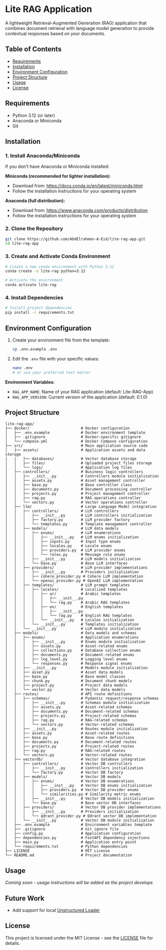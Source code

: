 # Lite RAG Application

A lightweight Retrieval-Augmented Generation (RAG) application that combines document retrieval with language model generation to provide contextual responses based on your documents.

## Table of Contents

- [Requirements](#requirements)
- [Installation](#installation)
- [Environment Configuration](#environment-configuration)
- [Project Structure](#project-structure)
- [Usage](#usage)
- [License](#license)

## Requirements

- Python 3.12 (or later)
- Anaconda or Miniconda
- Git

## Installation

### 1. Install Anaconda/Miniconda

If you don't have Anaconda or Miniconda installed:

**Miniconda (recommended for lighter installation):**
- Download from: https://docs.conda.io/en/latest/miniconda.html
- Follow the installation instructions for your operating system

**Anaconda (full distribution):**
- Download from: https://www.anaconda.com/products/distribution
- Follow the installation instructions for your operating system

### 2. Clone the Repository

```bash
git clone https://github.com/AbdElrahman-A-Eid/lite-rag-app.git
cd lite-rag-app
```

### 3. Create and Activate Conda Environment

```bash
# Create a new conda environment with Python 3.12
conda create -n lite-rag python=3.12

# Activate the environment
conda activate lite-rag
```

### 4. Install Dependencies

```bash
# Install project dependencies
pip install -r requirements.txt
```

## Environment Configuration

1. Create your environment file from the template:
   ```bash
   cp .env.example .env
   ```

2. Edit the `.env` file with your specific values:
   ```bash
   nano .env
   # or use your preferred text editor
   ```

**Environment Variables:**
- `RAG_APP_NAME`: Name of your RAG application (default: Lite-RAG-App)
- `RAG_APP_VERSION`: Current version of the application (default: 0.1.0)

## Project Structure

```
lite-rag-app/
├── docker/                       # Docker configuration
│   ├── .env.example              # Docker environment template
│   ├── .gitignore                # Docker-specific gitignore
│   └── compose.yml               # Docker Compose configuration
├── src/                          # Main application source code
│   ├── assets/                   # Application assets and data storage
│   │   ├── databases/            # Vector database storage
│   │   ├── files/                # Uploaded project files storage
│   │   └── logs/                 # Application log files
│   ├── controllers/              # Business logic controllers
│   │   ├── __init__.py           # Controllers module initialization
│   │   ├── assets.py             # Asset management controller
│   │   ├── base.py               # Base controller class
│   │   ├── documents.py          # Document processing controller
│   │   ├── projects.py           # Project management controller
│   │   ├── rag.py                # RAG operations controller
│   │   └── vectors.py            # Vector operations controller
│   ├── llm/                      # Large Language Model integration
│   │   ├── controllers/          # LLM controllers
│   │   │   ├── __init__.py       # LLM controllers initialization
│   │   │   ├── factory.py        # LLM provider factory
│   │   │   └── templates.py      # Template management controller
│   │   ├── models/               # LLM data models
│   │   │   ├── enums/            # LLM enumerations
│   │   │   │   ├── __init__.py   # LLM enums initialization
│   │   │   │   ├── inputs.py     # Input type enums
│   │   │   │   ├── locales.py    # Locale enums
│   │   │   │   ├── providers.py  # LLM provider enums
│   │   │   │   └── roles.py      # Message role enums
│   │   │   ├── __init__.py       # LLM models initialization
│   │   │   └── base.py           # Base LLM interfaces
│   │   ├── providers/            # LLM provider implementations
│   │   │   ├── __init__.py       # Providers initialization
│   │   │   ├── cohere_provider.py # Cohere LLM implementation
│   │   │   └── openai_provider.py # OpenAI LLM implementation
│   │   ├── templates/            # LLM prompt templates
│   │   │   ├── locales/          # Localized templates
│   │   │   │   ├── ar/           # Arabic templates
│   │   │   │   │   ├── __init__.py
│   │   │   │   │   └── rag.py    # Arabic RAG templates
│   │   │   │   ├── en/           # English templates
│   │   │   │   │   ├── __init__.py
│   │   │   │   │   └── rag.py    # English RAG templates
│   │   │   │   └── __init__.py   # Locales initialization
│   │   │   └── __init__.py       # Templates initialization
│   │   └── __init__.py           # LLM module initialization
│   ├── models/                   # Data models and schemas
│   │   ├── enums/                # Application enumerations
│   │   │   ├── __init__.py       # Enums module initialization
│   │   │   ├── assets.py         # Asset-related enums
│   │   │   ├── collections.py    # Database collection enums
│   │   │   ├── documents.py      # Document-related enums
│   │   │   ├── log_level.py      # Logging level enums
│   │   │   └── responses.py      # Response signal enums
│   │   ├── __init__.py           # Models module initialization
│   │   ├── asset.py              # Asset data models
│   │   ├── base.py               # Base model classes
│   │   ├── chunk.py              # Document chunk models
│   │   ├── project.py            # Project data models
│   │   └── vector.py             # Vector data models
│   ├── routes/                   # API route definitions
│   │   ├── schemas/              # Pydantic request/response schemas
│   │   │   ├── __init__.py       # Schemas module initialization
│   │   │   ├── assets.py         # Asset-related schemas
│   │   │   ├── documents.py      # Document-related schemas
│   │   │   ├── projects.py       # Project-related schemas
│   │   │   ├── rag.py            # RAG-related schemas
│   │   │   └── vectors.py        # Vector-related schemas
│   │   ├── __init__.py           # Routes module initialization
│   │   ├── assets.py             # Asset-related routes
│   │   ├── base.py               # Base route definitions
│   │   ├── documents.py          # Document-related routes
│   │   ├── projects.py           # Project-related routes
│   │   ├── rag.py                # RAG-related routes
│   │   └── vectors.py            # Vector-related routes
│   ├── vectordb/                 # Vector database integration
│   │   ├── controllers/          # Vector DB controllers
│   │   │   ├── __init__.py       # Controllers initialization
│   │   │   └── factory.py        # Vector DB factory
│   │   ├── models/               # Vector DB models
│   │   │   ├── enums/            # Vector DB enumerations
│   │   │   │   ├── __init__.py   # Vector DB enums initialization
│   │   │   │   ├── providers.py  # Vector DB provider enums
│   │   │   │   └── similarities.py # Similarity metric enums
│   │   │   ├── __init__.py       # Vector DB models initialization
│   │   │   └── base.py           # Base vector DB interfaces
│   │   ├── providers/            # Vector DB provider implementations
│   │   │   ├── __init__.py       # Providers initialization
│   │   │   └── qdrant_provider.py # Qdrant vector DB implementation
│   │   └── __init__.py           # Vector DB module initialization
│   ├── .env.example              # Environment variables template
│   ├── .gitignore                # Git ignore file
│   ├── config.py                 # Application configuration
│   ├── dependencies.py           # FastAPI dependency injections
│   ├── main.py                   # Application entry point
│   └── requirements.txt          # Python dependencies
├── LICENSE                       # MIT License
└── README.md                     # Project documentation
```

## Usage

*Coming soon - usage instructions will be added as the project develops*

## Future Work
   - Add support for local [Unstructured Loader](https://python.langchain.com/docs/integrations/document_loaders/unstructured_file/)

## License

This project is licensed under the MIT License - see the [LICENSE](LICENSE) file for details.

